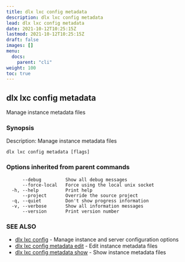 ```yaml
---
title: dlx lxc config metadata
description: dlx lxc config metadata
lead: dlx lxc config metadata
date: 2021-10-12T10:25:15Z
lastmod: 2021-10-12T10:25:15Z
draft: false
images: []
menu:
  docs:
    parent: "cli"
weight: 100
toc: true
---
```

## dlx lxc config metadata

Manage instance metadata files

### Synopsis

Description:
  Manage instance metadata files



```
dlx lxc config metadata [flags]
```

### Options inherited from parent commands

```
      --debug         Show all debug messages
      --force-local   Force using the local unix socket
  -h, --help          Print help
      --project       Override the source project
  -q, --quiet         Don't show progress information
  -v, --verbose       Show all information messages
      --version       Print version number
```

### SEE ALSO

* [dlx lxc config](/docs/cmd/dlx_lxc_config)	 - Manage instance and server configuration options
* [dlx lxc config metadata edit](/docs/cmd/dlx_lxc_config_metadata_edit)	 - Edit instance metadata files
* [dlx lxc config metadata show](/docs/cmd/dlx_lxc_config_metadata_show)	 - Show instance metadata files


